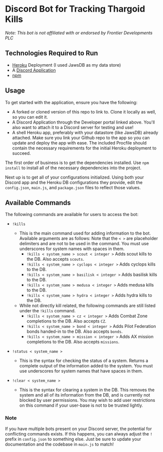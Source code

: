 # Discord Bot for Tracking Thargoid Kills

*Note: This bot is not affiliated with or endorsed by Frontier Developments PLC*

## Technologies Required to Run
- [Heroku](https://heroku.com) Deployment (I used JawsDB as my data store)
- A [Discord Application](https://discordapp.com/developers/applications/)
- [npm](https://www.npmjs.com/)

## Usage
To get started with the application, ensure you have the following:
  - A forked or cloned version of this repo to link to. Clone it locally as well, so you can edit it.
  - A Discord Application through the Developer portal linked above. You'll also want to attach it to a Discord server for testing and use!
  - A shell Heroku app, preferably with your datastore (like JawsDB) already attached. Make sure you link your Github repo to the app so you can update and deploy the app with ease. The included Procfile should contain the necessary requirements for the initial Heroku deployment to succeed.

The first order of business is to get the dependencies installed. Use `npm install` to install all of the necessary dependencies into the project.

Next up is to get all of your configurations initialized. Using both your Discord app and the Heroku DB configurations they provide, edit the `config.json`, `main.js`, and `package.json` files to reflect those values.

## Available Commands
The following commands are available for users to access the bot:
- `!kills`
  - This is the main command used for adding information to the bot. Available arguments are as follows: Note that the `< >` are placeholder delimiters and are not to be used in the command. You must use underscores for system names with spaces in them.
    - `!kills < system_name > scout < integer >` Adds scout kills to the DB. Also accepts `scouts`.
    - `!kills < system_name > cyclops < integer >` Adds cyclops kills to the DB.
    - `!kills < system_name > basilisk < integer >` Adds basilisk kills to the DB.
    - `!kills < system_name > medusa < integer >` Adds medusa kills to the DB.
    - `!kills < system_name > hydra < integer >` Adds hydra kills to the DB.
  - While not directly kill related, the following commands are still listed under the `!kills` command.
    - `!kills < system_name > cz < integer >` Adds Combat Zone completions to the DB. Also accepts `CZ`.
    - `!kills < system_name > bond < integer >` Adds Pilot Federation bonds handed-in to the DB. Also accepts `bonds`.
    - `!kills < system_name > mission < integer >` Adds AX mission completions to the DB. Also accepts `missions`.

- `!status < system_name >`
  - This is the syntax for checking the status of a system. Returns a complete output of the information added to the system. You must use underscores for system names that have spaces in them.

- `!clear < system_name >`
  - This is the syntax for clearing a system in the DB. This removes the system and all of its information from the DB, and is currently not blocked by user permissions. You may wish to add user restrictions on this command if your user-base is not to be trusted lightly.

### Note
If you have multiple bots present on your Discord server, the potential for conflicting commands exists. If this happens, you can always adjust the `!` prefix in `config.json` to something else. Just be sure to update your documentation and the codebase in `main.js` to match!
